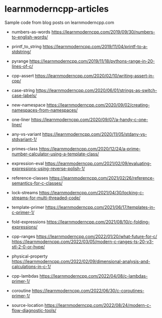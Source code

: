 # learnmoderncpp-articles

Sample code from blog posts on learnmoderncpp.com

* numbers-as-words https://learnmoderncpp.com/2019/09/30/numbers-to-english-words/

* printf_to_string https://learnmoderncpp.com/2019/11/04/printf-to-a-stdstring/

* pyrange https://learnmoderncpp.com/2019/11/18/pythons-range-in-20-lines-of-c/

* cpp-assert https://learnmoderncpp.com/2020/02/10/writing-assert-in-cpp/

* case-string https://learnmoderncpp.com/2020/06/01/strings-as-switch-case-labels/

* new-namespace https://learnmoderncpp.com/2020/09/02/creating-namespaces-from-namespaces/

* one-liner https://learnmoderncpp.com/2020/09/07/a-handy-c-one-liner/

* any-vs-variant https://learnmoderncpp.com/2020/11/05/stdany-vs-stdvariant-1/

* primes-class https://learnmoderncpp.com/2020/12/24/a-prime-number-calculator-using-a-template-class/

* expression-eval https://learnmoderncpp.com/2021/02/09/evaluating-expressions-using-reverse-polish-1/

* reference-classes https://learnmoderncpp.com/2021/02/26/reference-semantics-for-c-classes/

* lock-streams https://learnmoderncpp.com/2021/04/30/locking-c-streams-for-multi-threaded-code/

* template-primer https://learnmoderncpp.com/2021/06/17/templates-in-c-primer-1/

* fold-expressions https://learnmoderncpp.com/2021/08/10/c-folding-expressions/

* cpp-ranges https://learnmoderncpp.com/2022/01/20/what-future-for-c/ https://learnmoderncpp.com/2022/03/05/modern-c-ranges-ts-20-v3-stl-2-0-or-hype/

* physical-property https://learnmoderncpp.com/2022/02/09/dimensional-analysis-and-calculations-in-c-1/

* cpp-lambdas https://learnmoderncpp.com/2022/04/08/c-lambdas-primer-1/

* coroutine https://learnmoderncpp.com/2022/06/30/c-coroutines-primer-1/

* source-location https://learnmoderncpp.com/2022/08/24/modern-c-flow-diagnostic-tools/
